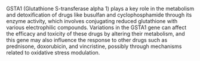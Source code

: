 GSTA1 (Glutathione S-transferase alpha 1) plays a key role in the metabolism and detoxification of drugs like busulfan and cyclophosphamide through its enzyme activity, which involves conjugating reduced glutathione with various electrophilic compounds. Variations in the GSTA1 gene can affect the efficacy and toxicity of these drugs by altering their metabolism, and this gene may also influence the response to other drugs such as prednisone, doxorubicin, and vincristine, possibly through mechanisms related to oxidative stress modulation.
